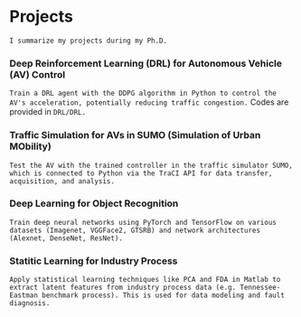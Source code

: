 # Projects
`I summarize my projects during my Ph.D.`

### Deep Reinforcement Learning (DRL) for Autonomous Vehicle (AV) Control
`Train a DRL agent with the DDPG algorithm in Python to control the AV's acceleration, potentially reducing traffic congestion.`
Codes are provided in 
`DRL/DRL.`

### Traffic Simulation for AVs in SUMO (Simulation of Urban MObility)
`Test the AV with the trained controller in the traffic simulator SUMO, which is connected to Python via the TraCI API for data transfer, acquisition, and analysis.`

### Deep Learning for Object Recognition
`Train deep neural networks using PyTorch and TensorFlow on various datasets (Imagenet, VGGFace2, GTSRB) and network architectures (Alexnet, DenseNet, ResNet).`

### Statitic Learning for Industry Process
`Apply statistical learning techniques like PCA and FDA in Matlab to extract latent features from industry process data (e.g. Tennessee-Eastman benchmark process). This is used for data modeling and fault diagnosis.`

